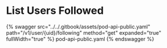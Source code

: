 # List Users Followed

{% swagger src="../../.gitbook/assets/pod-api-public.yaml" path="/v1/user/{uid}/following" method="get" expanded="true" fullWidth="true" %} pod-api-public.yaml {% endswagger %}
